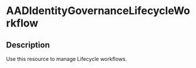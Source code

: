 
# AADIdentityGovernanceLifecycleWorkflow

## Description

Use this resource to manage Lifecycle workflows.
